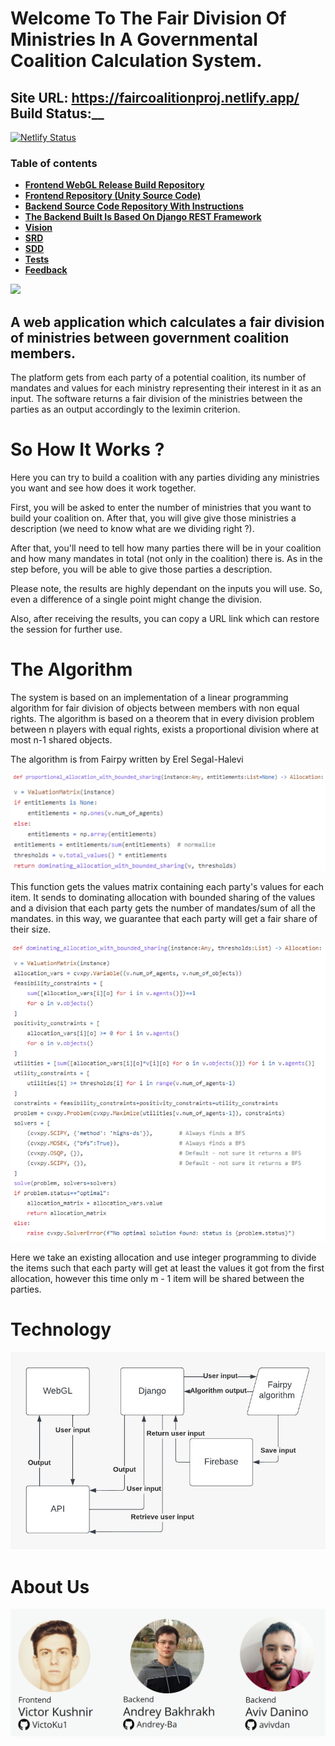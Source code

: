 # Welcome To The Fair Division Of Ministries In A Governmental Coalition Calculation System.
## Site URL: https://faircoalitionproj.netlify.app/ Build Status:__
[![Netlify Status](https://api.netlify.com/api/v1/badges/cf54cefd-52b3-42de-9a28-65207205a954/deploy-status)](https://app.netlifycom/sites/faircoalitionproj/deploys)


### Table of contents
<ul class="m-0 p-0 list-style-none" data-filterable-for="wiki-pages-filter" data-filterable-type="substring" data-pjax>
        <li class="Box-row">
          <strong><a class="d-block" href="https://github.com/FairCoalitionCasesDistributionProject/FrontEndRelease">Frontend WebGL Release Build Repository</a></strong>
        </li>
        <li class="Box-row">
          <strong><a class="d-block" href="https://github.com/FairCoalitionCasesDistributionProject/ProjectFrontEndThroughUntiy">Frontend Repository (Unity Source Code)</a></strong>
        </li>        
        <li class="Box-row">
          <strong><a class="d-block" href="https://github.com/FairCoalitionCasesDistributionProject/Backend">Backend Source Code Repository With Instructions</a></strong>
        </li>
        <li class="Box-row">
          <strong><a class="d-block" href="https://www.django-rest-framework.org/">The Backend Built Is Based On Django REST Framework</a></strong>
        </li>
        <li class="Box-row">
          <strong><a class="d-block" href="https://github.com/FairCoalitionCasesDistributionProject/Vision1">Vision</a></strong>
        </li>
        <li class="Box-row">
          <strong><a class="d-block" href="https://github.com/FairCoalitionCasesDistributionProject/SRD">SRD</a></strong>
        </li>
        <li class="Box-row">
          <strong><a class="d-block" href="https://github.com/FairCoalitionCasesDistributionProject/SDD">SDD</a></strong>
        </li>
         <li class="Box-row">
          <strong><a class="d-block" href="https://github.com/FairCoalitionCasesDistributionProject/AlgorithmTests">Tests</a></strong>
        </li>
        <li class="Box-row">
          <strong><a class="d-block" href="https://github.com/FairCoalitionCasesDistributionProject/UserFeedbackReply">Feedback</a></strong>
        </li>
    </ul>

[![](http://img.youtube.com/vi/Ap9owYjVAwE/0.jpg)](http://www.youtube.com/watch?v=Ap9owYjVAwE "Fair Distribution Of Ministries In A Coalition (Promo Video).")







## A web application which calculates a fair division of ministries between government coalition members.

The platform gets from each party of a potential coalition, its number of mandates and values for each ministry representing their interest in it as an input. The software returns a fair division of the ministries between the parties as an output accordingly to the leximin criterion.

# So How It Works ?

Here you can try to build a coalition with any parties dividing any ministries you want and see how does it work together.

First, you will be asked to enter the number of ministries that you want to build your coalition on. After that, you will give give those ministries a description (we need to know what are we dividing right ?).

After that, you'll need to tell how many parties there will be in your coalition and how many mandates in total (not only in the coalition) there is. As in the step before, you will be able to give those parties a description.

Please note, the results are highly dependant on the inputs you will use. So, even a difference of a single point might change the division.

Also, after receiving the results, you can copy a URL link which can restore the session for further use.

# The Algorithm

The system is based on an implementation of a linear programming algorithm for fair division of objects between members with non equal rights. The algorithm is based on a theorem that in every division problem between n players with equal rights, exists a proportional division where at most n-1 shared objects.

The algorithm is from Fairpy written by Erel Segal-Halevi

![ 1 ](https://github.com/FairCoalitionCasesDistributionProject/.github/blob/main/profile/Media/1.png)

This function gets the values matrix containing each party's values for each item. It sends to dominating allocation with bounded sharing of the values and a division that each party gets the number of mandates/sum of all the mandates. in this way, we guarantee that each party will get a fair share of their size.

![ 2 ](https://github.com/FairCoalitionCasesDistributionProject/.github/blob/main/profile/Media/2.png)

Here we take an existing allocation and use integer programming to divide the items such that each party will get at least the values it got from the first allocation, however this time only m - 1 item will be shared between the parties.
# Technology
![ 4 ](https://github.com/FairCoalitionCasesDistributionProject/.github/blob/main/profile/Media/4.jpg)

# About Us
![ 5 ](https://github.com/FairCoalitionCasesDistributionProject/.github/blob/main/profile/Media/5.png)










